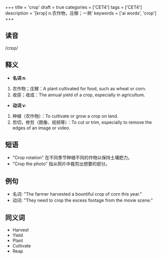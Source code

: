 +++
title = 'crop'
draft = true
categories = ['CET4']
tags = ['CET4']
description = '[krɔp] n.农作物，庄稼；一熟'
keywords = ['ai words', 'crop']
+++

## 读音
/crɒp/

## 释义
- **名词 n**:
1. 农作物；庄稼：A plant cultivated for food, such as wheat or corn.
2. 收获；收成：The annual yield of a crop, especially in agriculture.

- **动词 v**:
1. 种植（农作物）：To cultivate or grow a crop on land.
2. 剪切，修剪（图像、视频等）：To cut or trim, especially to remove the edges of an image or video.

## 短语
- "Crop rotation" 在不同季节种植不同的作物以保持土壤肥力。
- "Crop the photo" 指从照片中裁剪出想要的部分。

## 例句
- 名词: "The farmer harvested a bountiful crop of corn this year."
- 动词: "They need to crop the excess footage from the movie scene."
  
## 同义词
- Harvest
- Yield
- Plant
- Cultivate
- Reap
